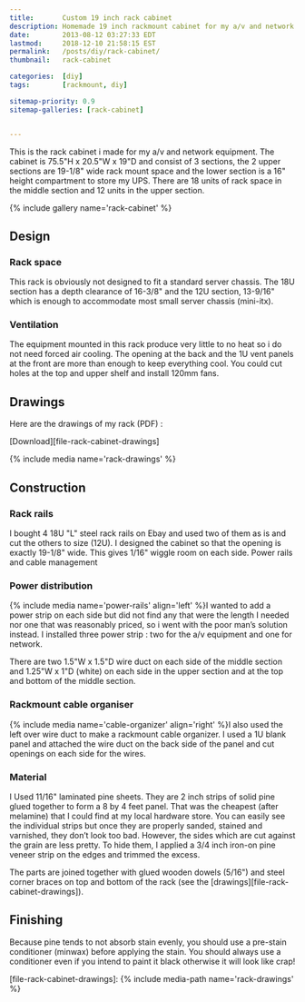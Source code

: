 ```yaml
---
title:       Custom 19 inch rack cabinet
description: Homemade 19 inch rackmount cabinet for my a/v and network equipment.
date:        2013-08-12 03:27:33 EDT
lastmod:     2018-12-10 21:58:15 EST
permalink:   /posts/diy/rack-cabinet/
thumbnail:   rack-cabinet

categories:  [diy]
tags:        [rackmount, diy]

sitemap-priority: 0.9
sitemap-galleries: [rack-cabinet]


---
```


This is the rack cabinet i made for my a/v and network equipment. The cabinet is 75.5"H x 20.5"W x 19"D and consist of 3 sections, the 2 upper sections are 19-1/8" wide rack mount space and the lower section is a 16" height compartment to store my UPS. There are 18 units of rack space in the middle section and 12 units in the upper section.

<!--more-->


{% include gallery name='rack-cabinet' %}

## Design

### Rack space

This rack is obviously not designed to fit a standard server chassis. The 18U section has a depth clearance of 16-3/8" and the 12U section, 13-9/16" which is enough to accommodate most small server chassis (mini-itx).


### Ventilation

The equipment mounted in this rack produce very little to no heat so i do not need forced air cooling. The opening at the back and the 1U vent panels at the front are more than enough to keep everything cool. You could cut holes at the top and upper shelf and install 120mm fans.


## Drawings

Here are the drawings of my rack (PDF) :

[Download][file-rack-cabinet-drawings]

{% include media name='rack-drawings' %}


## Construction

### Rack rails

I bought 4 18U "L" steel rack rails on Ebay and used two of them as is and cut the others to size (12U). I designed the cabinet so that the opening is exactly 19-1/8" wide. This gives 1/16" wiggle room on each side.
Power rails and cable management


### Power distribution

{% include media name='power-rails' align='left' %}I wanted to add a power strip on each side but did not find any that were the length I needed nor one that was reasonably priced, so i went with the poor man’s solution instead. I installed three power strip : two for the a/v equipment and one for network.

There are two 1.5"W x 1.5"D wire duct on each side of the middle section and 1.25"W x 1"D (white) on each side in the upper section and at the top and bottom of the middle section.


### Rackmount cable organiser

{% include media name='cable-organizer' align='right' %}I also used the left over wire duct to make a rackmount cable organizer. I used a 1U blank panel and attached the wire duct on the back side of the panel and cut openings on each side for the wires.


### Material

I Used 11/16" laminated pine sheets. They are 2 inch strips of solid pine glued together to form a 8 by 4 feet panel. That was the cheapest (after melamine) that I could find at my local hardware store. You can easily see the individual strips but once they are properly sanded, stained and varnished, they don’t look too bad. However, the sides which are cut against the grain are less pretty. To hide them, I applied a 3/4 inch iron-on pine veneer strip on the edges and trimmed the excess.

The parts are joined together with glued wooden dowels (5/16") and steel corner braces on top and bottom of the rack (see the [drawings][file-rack-cabinet-drawings]).


## Finishing

Because pine tends to not absorb stain evenly, you should use a pre-stain conditioner (minwax) before applying the stain. You should always use a conditioner even if you intend to paint it black otherwise it will look like crap!




[file-rack-cabinet-drawings]: {% include media-path name='rack-drawings' %}
